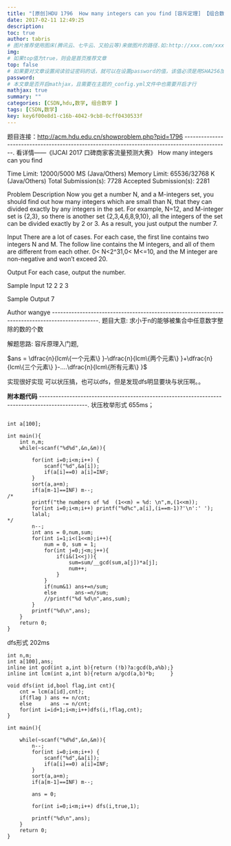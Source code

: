 ```yaml
---
title: "[原创]HDU 1796  How many integers can you find [容斥定理] 【组合数学】"
date: 2017-02-11 12:49:25
description:
toc: true
author: tabris
# 图片推荐使用图床(腾讯云、七牛云、又拍云等)来做图片的路径.如:http://xxx.com/xxx.jpg
img:
# 如果top值为true，则会是首页推荐文章
top: false
# 如果要对文章设置阅读验证密码的话，就可以在设置password的值，该值必须是用SHA256加密后的密码，防止被他人识破
password:
# 本文章是否开启mathjax，且需要在主题的_config.yml文件中也需要开启才行
mathjax: true
summary: ""
categories: [CSDN,hdu,数学, 组合数学 ]
tags: [CSDN,数学]
key: key6f00e8d1-c16b-4042-9cb8-0cff0430533f
---
```


题目连接：http://acm.hdu.edu.cn/showproblem.php?pid=1796
----------------------------------------------------------------------------------------------.
看详情——《IJCAI 2017 口碑商家客流量预测大赛》
How many integers can you find

Time Limit: 12000/5000 MS (Java/Others)    Memory Limit: 65536/32768 K (Java/Others)
Total Submission(s): 7728    Accepted Submission(s): 2281


Problem Description
  Now you get a number N, and a M-integers set, you should find out how many integers which are small than N, that they can divided exactly by any integers in the set. For example, N=12, and M-integer set is {2,3}, so there is another set {2,3,4,6,8,9,10}, all the integers of the set can be divided exactly by 2 or 3. As a result, you just output the number 7.


Input
  There are a lot of cases. For each case, the first line contains two integers N and M. The follow line contains the M integers, and all of them are different from each other. 0< N<2^31,0< M<=10, and the M integer are non-negative and won’t exceed 20.


Output
  For each case, output the number.


Sample Input
12 2
2 3


Sample Output
7


Author
wangye
-----------------------------------------------------------------------------------------------.
题目大意:
求小于n的能够被集合中任意数字整除的数的个数


解题思路:
容斥原理入门题,

$ans  =  \dfrac{n}{lcm\{一个元素\} }-\dfrac{n}{lcm\{两个元素\} }+\dfrac{n}{lcm\{三个元素\} }-....\dfrac{n}{lcm\{所有元素\} }$

实现很好实现 可以状压搞，也可以dfs，但是发现dfs明显要块与状压啊。。

**附本题代码**
-----------------------------------------------------------------------------------------------.
状压枚举形式  655ms；
```

int a[100];

int main(){
    int n,m;
    while(~scanf("%d%d",&n,&m)){

        for(int i=0;i<m;i++) {
            scanf("%d",&a[i]);
            if(a[i]==0) a[i]=INF;
        }
        sort(a,a+m);
        if(a[m-1]==INF) m--;
/*
        printf("the numbers of %d  (1<<m) = %d: \n",m,(1<<m));
        for(int i=0;i<m;i++) printf("%d%c",a[i],(i==m-1)?'\n':' ');
        lalal;
*/
        n--;
        int ans = 0,num,sum;
        for(int i=1;i<(1<<m);i++){
            num = 0, sum = 1;
            for(int j=0;j<m;j++){
                if(i&(1<<j)){
                    sum=sum/__gcd(sum,a[j])*a[j];
                    num++;
                }
            }
            if(num&1) ans+=n/sum;
            else      ans-=n/sum;
            //printf("%d %d\n",ans,sum);
        }
        printf("%d\n",ans);
    }
    return 0;
}
```
dfs形式  202ms
```
int n,m;
int a[100],ans;
inline int gcd(int a,int b){return (!b)?a:gcd(b,a%b);}
inline int lcm(int a,int b){return a/gcd(a,b)*b;     }

void dfs(int id,bool flag,int cnt){
    cnt = lcm(a[id],cnt);
    if(flag ) ans += n/cnt;
    else      ans -= n/cnt;
    for(int i=id+1;i<m;i++)dfs(i,!flag,cnt);
}

int main(){

    while(~scanf("%d%d",&n,&m)){
        n--;
        for(int i=0;i<m;i++) {
            scanf("%d",&a[i]);
            if(a[i]==0) a[i]=INF;
        }
        sort(a,a+m);
        if(a[m-1]==INF) m--;

        ans = 0;

        for(int i=0;i<m;i++) dfs(i,true,1);

        printf("%d\n",ans);
    }
    return 0;
}
```